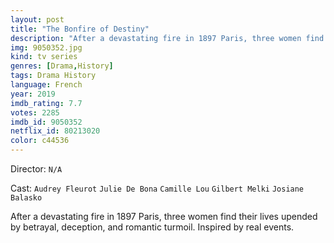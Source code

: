 ```yaml
---
layout: post
title: "The Bonfire of Destiny"
description: "After a devastating fire in 1897 Paris, three women find their lives upended by betrayal, deception, and romantic turmoil. Inspired by real events..."
img: 9050352.jpg
kind: tv series
genres: [Drama,History]
tags: Drama History 
language: French
year: 2019
imdb_rating: 7.7
votes: 2285
imdb_id: 9050352
netflix_id: 80213020
color: c44536
---
```

Director: `N/A`  

Cast: `Audrey Fleurot` `Julie De Bona` `Camille Lou` `Gilbert Melki` `Josiane Balasko` 

After a devastating fire in 1897 Paris, three women find their lives upended by betrayal, deception, and romantic turmoil. Inspired by real events.